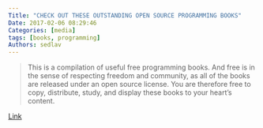 ```yaml
---
Title: "CHECK OUT THESE OUTSTANDING OPEN SOURCE PROGRAMMING BOOKS"
Date: 2017-02-06 08:29:46
Categories: [media]
tags: [books, programming]
Authors: sedlav
---
```


> This is a compilation of useful free programming books. And free is in the sense of respecting freedom and community, as all of the books are released under an open source license. You are therefore free to copy, distribute, study, and display these books to your heart’s content.

[Link](https://www.ossblog.org/books/)
